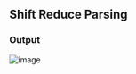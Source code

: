 ## Shift Reduce Parsing

### Output
![image](https://github.com/Izhan-07/VIT/assets/93210173/955f2cb1-0362-44f7-aa3e-69021f8d511b)
